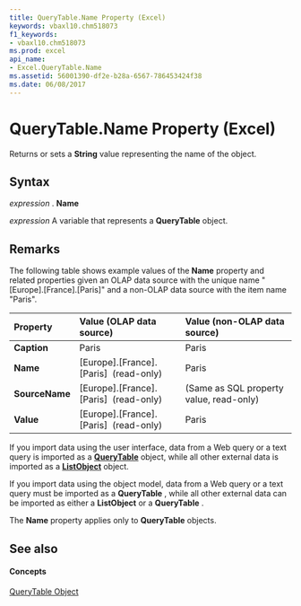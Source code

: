 ```yaml
---
title: QueryTable.Name Property (Excel)
keywords: vbaxl10.chm518073
f1_keywords:
- vbaxl10.chm518073
ms.prod: excel
api_name:
- Excel.QueryTable.Name
ms.assetid: 56001390-df2e-b28a-6567-786453424f38
ms.date: 06/08/2017
---
```



# QueryTable.Name Property (Excel)

Returns or sets a  **String** value representing the name of the object.


## Syntax

 _expression_ . **Name**

 _expression_ A variable that represents a **QueryTable** object.


## Remarks

The following table shows example values of the  **Name** property and related properties given an OLAP data source with the unique name "[Europe].[France].[Paris]" and a non-OLAP data source with the item name "Paris".



|**Property**|**Value (OLAP data source)**|**Value (non-OLAP data source)**|
|:-----|:-----|:-----|
| **Caption**|Paris|Paris|
| **Name**|[Europe].[France].[Paris] &nbsp;(read-only)|Paris|
| **SourceName**|[Europe].[France].[Paris] &nbsp;(read-only)|(Same as SQL property value, read-only)|
| **Value**|[Europe].[France].[Paris] &nbsp;(read-only)|Paris|
If you import data using the user interface, data from a Web query or a text query is imported as a  **[QueryTable](Excel.QueryTable.md)** object, while all other external data is imported as a **[ListObject](Excel.ListObject.md)** object.

If you import data using the object model, data from a Web query or a text query must be imported as a  **QueryTable** , while all other external data can be imported as either a **ListObject** or a **QueryTable** .

The  **Name** property applies only to **QueryTable** objects.


## See also


#### Concepts


[QueryTable Object](Excel.QueryTable.md)

